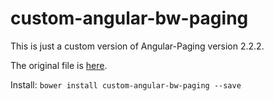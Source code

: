 # custom-angular-bw-paging
This is just a custom version of Angular-Paging version 2.2.2.

The original file is [here](https://github.com/brantwills/Angular-Paging).

Install: 
`bower install custom-angular-bw-paging --save`